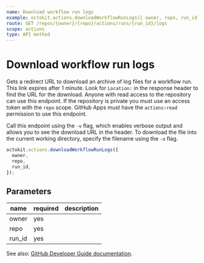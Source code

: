 ```yaml
---
name: Download workflow run logs
example: octokit.actions.downloadWorkflowRunLogs({ owner, repo, run_id })
route: GET /repos/{owner}/{repo}/actions/runs/{run_id}/logs
scope: actions
type: API method
---
```


# Download workflow run logs

Gets a redirect URL to download an archive of log files for a workflow run. This link expires after 1 minute. Look for `Location:` in the response header to find the URL for the download. Anyone with read access to the repository can use this endpoint. If the repository is private you must use an access token with the `repo` scope. GitHub Apps must have the `actions:read` permission to use this endpoint.

Call this endpoint using the `-v` flag, which enables verbose output and allows you to see the download URL in the header. To download the file into the current working directory, specify the filename using the `-o` flag.

```js
octokit.actions.downloadWorkflowRunLogs({
  owner,
  repo,
  run_id,
});
```

## Parameters

<table>
  <thead>
    <tr>
      <th>name</th>
      <th>required</th>
      <th>description</th>
    </tr>
  </thead>
  <tbody>
    <tr><td>owner</td><td>yes</td><td>

</td></tr>
<tr><td>repo</td><td>yes</td><td>

</td></tr>
<tr><td>run_id</td><td>yes</td><td>

</td></tr>
  </tbody>
</table>

See also: [GitHub Developer Guide documentation](https://developer.github.com/v3/actions/workflow-runs/#download-workflow-run-logs).
